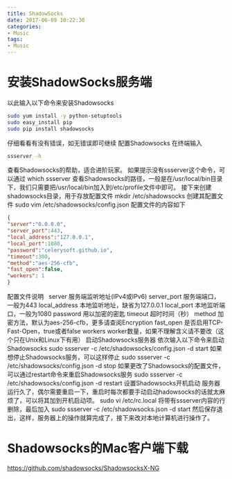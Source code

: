 ```yaml
---
title: ShadowSocks
date: 2017-06-09 10:22:30
categories:
- Music
tags:
- Music
---
```


# 安装ShadowSocks服务端
以此输入以下命令来安装Shadowsocks
```bash
sudo yum install -y python-setuptools
sudo easy_install pip
sudo pip install shadowsocks
```
仔细看看有没有错误，如无错误即可继续
配置Shadowsocks
在终端输入
```bash
ssserver -h
```
查看Shadowsocks的帮助，适合进阶玩家。
如果提示没有ssserver这个命令，可以通过
which ssserver
查看Shadowsocks的路径，一般是在/usr/local/bin目录下，我们只需要把/usr/local/bin加入到/etc/profile文件中即可。
接下来创建shadowsocks目录，用于存放配置文件
mkdir /etc/shadowsocks
创建其配置文件
sudo vim /etc/shadowsocks/config.json
配置文件的内容如下
```json
{
"server":"0.0.0.0",
"server_port":443,
"local_address":"127.0.0.1",
"local_port":1080,
"password":"celerysoft.github.io",
"timeout":300,
"method":"aes-256-cfb",
"fast_open":false,
"workers": 1
}
```
配置文件说明
 
server
服务端监听地址(IPv4或IPv6)
server_port
服务端端口，一般为443
local_address
本地监听地址，缺省为127.0.0.1
local_port
本地监听端口，一般为1080
password
用以加密的密匙
timeout
超时时间（秒）
method
加密方法，默认为aes-256-cfb，更多请查阅Encryption
fast_open
是否启用TCP-Fast-Open，true或者false
workers
worker数量，如果不理解含义请不要改（这个只在Unix和Linux下有用）
启动Shadowsocks服务器
依次输入以下命令来启动Shadowsocks
sudo ssserver -c /etc/shadowsocks/config.json -d start
如果想停止Shadowsocks服务，可以这样停止
sudo ssserver -c /etc/shadowsocks/config.json -d stop
如果更改了Shadowsocks的配置文件，可以通过restart命令来重启Shadowsocks服务
sudo ssserver -c /etc/shadowsocks/config.json -d restart
设置Shadowsocks开机启动
服务器运行久了，偶尔需要重启一下，重启时每次都要手动启动hadowsocks的话就太麻烦了，可以将其加到开机启动项。
sudo vi /etc/rc.local
将带有ssserver内容的行删除，最后加入
sudo ssserver -c /etc/shadowsocks.json -d start
然后保存退出，这样，服务器上的操作就算完成了，接下来改对本地计算机进行操作了。




# Shadowsocks的Mac客户端下载

https://github.com/shadowsocks/ShadowsocksX-NG

